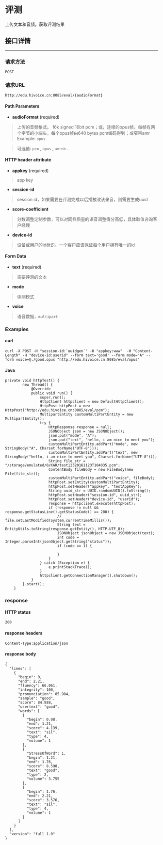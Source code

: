 # 评测

上传文本和音频，获取评测结果

## 接口详情
---
### 请求方法
```
POST
```
### 请求URL
```
http://edu.hivoice.cn:8085/eval/{audioFormat}
```
#### Path Parameters

* **audioFormat** (required)
> 上传的音频格式。 16k signed 16bit pcm；或，连续的opus帧，每帧有两个字节的小端头，每个opus帧由640 bytes pcm编码得到；或窄带amr Example: ```opus```.

  > 可选值:  ```pcm``` , ```opus``` , ```amrnb``` .

#### HTTP header attribute

* **appkey** (required)
> app key

* **session-id**
> session id，如果需要在评测完成以后播放改该录音，则需要生成uuid

* **score-coefficient**
> 分数调整定制参数，可以对同样质量的语音调整得分高低，具体取值咨询客户经理

* **device-id**
> 设备或用户的id标识。一个客户应该保证每个用户拥有唯一的id


#### Form Data

* **text** (required)
> 需要评测的文本

* **mode**
> 评测模式

* **voice**
> 语音数据，```multipart```

###  Examples

#### curl

```
curl -X POST -H "session-id:`uuidgen`" -H "appkey:www"  -H "Content-Length" -H "device-id:userid" --form text='good' --form mode="A" --form voice=@./good.opus "http://edu.hivoice.cn:8085/eval/opus"
```
#### Java
```
private void httpTest() {
		new Thread() {
			@Override
			public void run() {
				super.run();
				HttpClient httpclient = new DefaultHttpClient();
				HttpPost httpPost = new HttpPost("http://edu.hivoice.cn:8085/eval/pcm");
				MultipartEntity customMultiPartEntity = new MultipartEntity();
				try {
					HttpResponse response = null;
					JSONObject json = new JSONObject();
					json.put("mode", "A");
					json.put("text", "hello, i am nice to meet you");
					customMultiPartEntity.addPart("mode", new StringBody("A", Charset.forName("UTF-8")));
					customMultiPartEntity.addPart("text", new StringBody("hello, i am nice to meet you", Charset.forName("UTF-8")));
					String file_str = "/storage/emulated/0/KAR/test12320161123T104035.pcm";
					ContentBody fileBody = new FileBody(new File(file_str));
					customMultiPartEntity.addPart("voice", fileBody);
					httpPost.setEntity(customMultiPartEntity);
					httpPost.setHeader("appkey", "testAppKey");
					String uuid_str = UUID.randomUUID().toString();
					httpPost.setHeader("session-id", uuid_str);
					httpPost.setHeader("device-id", "userid");
					response = httpclient.execute(httpPost);
					if (response != null && response.getStatusLine().getStatusCode() == 200) {
						// file.setLastModified(System.currentTimeMillis());
						String text = EntityUtils.toString(response.getEntity(), HTTP.UTF_8);
						JSONObject jsonObject = new JSONObject(text);
						int code = Integer.parseInt(jsonObject.getString("status"));
						if (code == 1) {

						}
					}
				} catch (Exception e) {
					e.printStackTrace();
				}
				httpclient.getConnectionManager().shutdown();
			}
		}.start();
	}
```
### response

#### HTTP status
```
200
```
#### response headers
```
Content-Type:application/json
```
#### response body
```
{
  "lines": [
    {
      "begin": 0,
      "end": 2.21,
      "fluency": 66.061,
      "integrity": 100,
      "pronunciation": 85.984,
      "sample": "good",
      "score": 84.988,
      "usertext": "good",
      "words": [
        {
          "begin": 0.08,
          "end": 1.21,
          "score": 4.139,
          "text": "sil",
          "type": 4,
          "volume": 1
        },
        {
          "StressOfWord": 1,
          "begin": 1.21,
          "end": 1.76,
          "score": 8.598,
          "text": "good",
          "type": 2,
          "volume": 3.755
        },
        {
          "begin": 1.76,
          "end": 2.21,
          "score": 3.576,
          "text": "sil",
          "type": 4,
          "volume": 1
        }
      ]
    }
  ],
  "version": "full 1.0"
}
```
